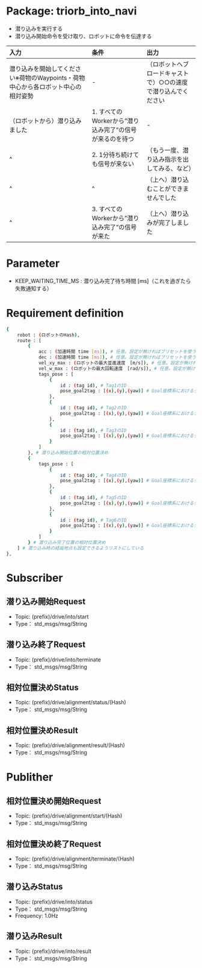 # Package: triorb_into_navi
- 潜り込みを実行する
- 潜り込み開始命令を受け取り、ロボットに命令を伝達する

|入力|条件|出力|
|:--|:--|:--|
|潜り込みを開始してください※荷物のWaypoints・荷物中心から各ロボット中心の相対姿勢|-|（ロボットへブロードキャストで）○○の速度で潜り込んでください|
|（ロボットから）潜り込みました|1. すべてのWorkerから”潜り込み完了”の信号が来るのを待つ|-|
|^|2. 1分待ち続けても信号が来ない|（もう一度、潜り込み指示を出してみる、など）|
|^|^|（上へ）潜り込むことができませんでした|
|^|3. すべてのWorkerから”潜り込み完了”の信号が来た|（上へ）潜り込みが完了しました|

# Parameter
- KEEP_WAITING_TIME_MS : 潜り込み完了待ち時間 [ms]（これを過ぎたら失敗通知する）

# Requirement definition
```bash
{
    robot : (ロボットのHash),
    route : [
        {
            acc : (加速時間 time [ms]), # 任意。設定が無ければプリセットを使う
            dec : (加速時間 time [ms]), # 任意。設定が無ければプリセットを使う
            vel_xy_max : (ロボットの最大並進速度　[m/s]), # 任意。設定が無ければプリセットを使う
            vel_w_max : (ロボットの最大回転速度　[rad/s]), # 任意。設定が無ければプリセットを使う
            tags_pose : [
                {
                    id : (tag id), # Tag1のID
                    pose_goal2tag : [(x),(y),(yaw)] # Goal座標系におけるタグ1の位置・姿勢
                },
                {
                    id : (tag id), # Tag2のID
                    pose_goal2tag : [(x),(y),(yaw)] # Goal座標系におけるタグ2の位置・姿勢
                },
                {
                    id : (tag id), # Tag3のID
                    pose_goal2tag : [(x),(y),(yaw)] # Goal座標系におけるタグ3の位置・姿勢
                }
            ]
        }, # 潜り込み開始位置の相対位置決め
        {
            tags_pose : [
                {
                    id : (tag id), # Tag4のID
                    pose_goal2tag : [(x),(y),(yaw)] # Goal座標系におけるタグ4の位置・姿勢
                },
                {
                    id : (tag id), # Tag5のID
                    pose_goal2tag : [(x),(y),(yaw)] # Goal座標系におけるタグ5の位置・姿勢
                },
                {
                    id : (tag id), # Tag6のID
                    pose_goal2tag : [(x),(y),(yaw)] # Goal座標系におけるタグ6の位置・姿勢
                }
            ]
        } # 潜り込み完了位置の相対位置決め
    ] # 潜り込み時の経由地点も設定できるようリストにしている
},
```

# Subscriber
## 潜り込み開始Request
- Topic: (prefix)/drive/into/start
- Type： std_msgs/msg/String

## 潜り込み終了Request
- Topic: (prefix)/drive/into/terminate
- Type： std_msgs/msg/String

## 相対位置決めStatus
- Topic: (prefix)/drive/alignment/status/(Hash)
- Type： std_msgs/msg/String

## 相対位置決めResult
- Topic: (prefix)/drive/alignment/result/(Hash)
- Type： std_msgs/msg/String

# Publither
## 相対位置決め開始Request
- Topic: (prefix)/drive/alignment/start/(Hash)
- Type： std_msgs/msg/String

## 相対位置決め終了Request
- Topic: (prefix)/drive/alignment/terminate/(Hash)
- Type： std_msgs/msg/String

## 潜り込みStatus
- Topic: (prefix)/drive/into/status
- Type： std_msgs/msg/String
- Frequency: 1.0Hz

## 潜り込みResult
- Topic: (prefix)/drive/into/result
- Type： std_msgs/msg/String
